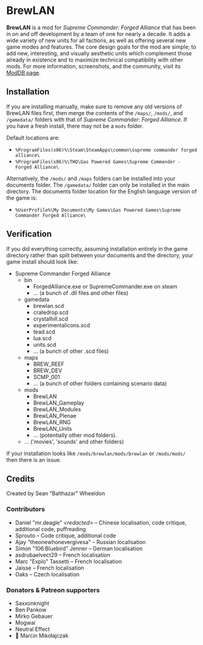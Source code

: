 # BrewLAN

**BrewLAN** is a mod for *Supreme Commander: Forged Alliance* that has been in on and
off development by a team of one for nearly a decade. It adds a wide variety
of new units for all factions, as well as offering several new game modes and
features. The core design goals for the mod are simple; to add new, interesting,
and visually aesthetic units which complement those already in existence and to
maximize technical compatibility with other mods. For more information, screenshots,
and the community, visit its [ModDB page](http://www.moddb.com/mods/brewlan).

## Installation
If you are installing manually, make sure to remove any old versions of BrewLAN files first, then merge the contents of the `/maps/`, `/mods/`, and `/gamedata/` folders with that of *Supreme Commander: Forged Alliance*. If you have a fresh install, there may not be a `mods` folder.

Default locations are:
* `%ProgramFiles(x86)%\Steam\SteamApps\common\supreme commander forged alliance\`
* `%ProgramFiles(x86)%\THQ\Gas Powered Games\Supreme Commander - Forged Alliance\`

Alternatively, the `/mods/` and `/maps` folders can be installed into your documents folder. The `/gamedata/` folder can only be installed in the main directory. The documents folder location for the English language version of the game is:

* `%UserProfile%\My Documents\My Games\Gas Powered Games\Supreme Commander Forged Alliance\`

## Verification
If you did everything correctly, assuming installation entirely in the game directory rather than split between your documents and the directory, your game install should look like:
* Supreme Commander Forged Alliance
    * bin
        * ForgedAlliance.exe or SupremeCommander.exe on steam
        * ... (a bunch of .dll files and other files)
    * gamedata
        * brewlan.scd
        * cratedrop.scd
        * crystalhill.scd
        * experimentalicons.scd
        * tead.scd
        * lua.scd
        * units.scd
        * ... (a bunch of other .scd files)
    * maps
        * BREW_REEF
        * BREW_DEV
        * SCMP_001
        * ... (a bunch of other folders containing scenario data)
    * mods
        * BrewLAN
        * BrewLAN_Gameplay
        * BrewLAN_Modules
        * BrewLAN_Plenae
        * BrewLAN_RNG
        * BrewLAN_Units
        * ... (potentially other mod folders).
    * ... ('movies', 'sounds' and other folders)

If your installation looks like `/mods/brewlan/mods/brewlan` or `/mods/mods/` then there is an issue.

## Credits
Created by Sean "Balthazar" Wheeldon

### Contributors
- Daniel "mr.deagle" _\<redacted\>_ – Chinese localisation, code critique, additional code, puffreading
- Sprouto – Code critique, additional code
- Ajay "theonewhonevergivesa" – Russian localisation
- Simon "106.Bluebird" Jenner – German localisation
- asdrubaelvect29 – French localisation
- Marc "Explo" Tassetti – French localisation
- Jaisse – French localisation
- Oaks – Czech localisation

### Donators & Patreon supporters
- Saxxonknight
- Ben Pankow
- Mirko Gebauer
- Mogwai
- Neutral Effect
- 🦕 Marcin Mikołajczak
